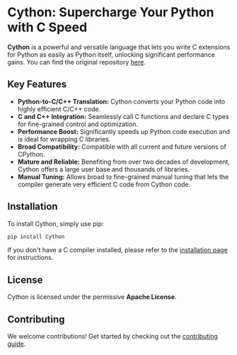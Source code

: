 # Cython: Supercharge Your Python with C Speed

**Cython** is a powerful and versatile language that lets you write C extensions for Python as easily as Python itself, unlocking significant performance gains. You can find the original repository [here](https://github.com/cython/cython).

## Key Features

*   **Python-to-C/C++ Translation:** Cython converts your Python code into highly efficient C/C++ code.
*   **C and C++ Integration:** Seamlessly call C functions and declare C types for fine-grained control and optimization.
*   **Performance Boost:** Significantly speeds up Python code execution and is ideal for wrapping C libraries.
*   **Broad Compatibility:** Compatible with all current and future versions of CPython.
*   **Mature and Reliable:**  Benefiting from over two decades of development, Cython offers a large user base and thousands of libraries.
*   **Manual Tuning:** Allows broad to fine-grained manual tuning that lets the compiler generate very efficient C code from Cython code.

## Installation

To install Cython, simply use pip:

```bash
pip install Cython
```

If you don't have a C compiler installed, please refer to the [installation page](https://docs.cython.org/en/latest/src/quickstart/install.html) for instructions.

## License

Cython is licensed under the permissive **Apache License**.

## Contributing

We welcome contributions!  Get started by checking out the [contributing guide](https://github.com/cython/cython/blob/master/docs/CONTRIBUTING.rst).